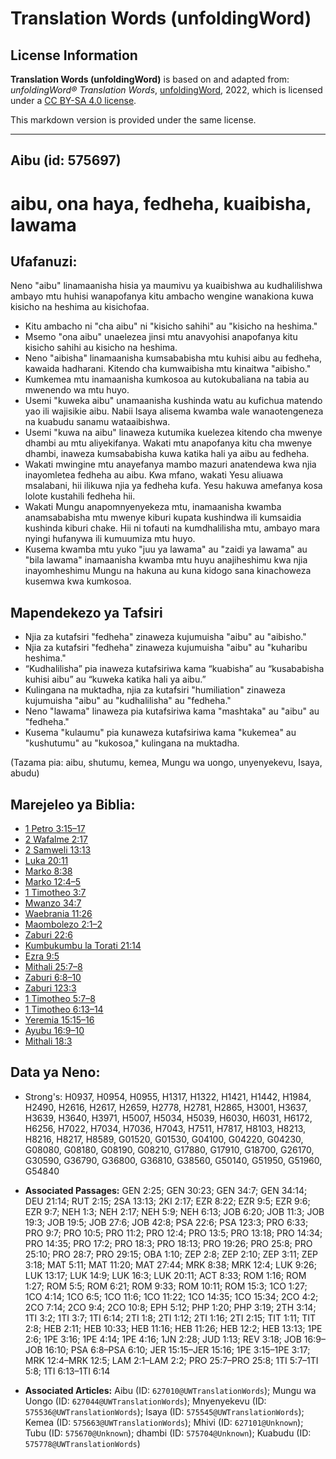 # Translation Words (unfoldingWord)

## License Information

**Translation Words (unfoldingWord)** is based on and adapted from: _unfoldingWord® Translation Words_, [unfoldingWord](https://unfoldingword.org/utw), 2022, which is licensed under a [CC BY-SA 4.0 license](https://creativecommons.org/licenses/by-sa/4.0/legalcode.en).

This markdown version is provided under the same license.



--------------------------------

## Aibu (id: 575697)

aibu, ona haya, fedheha, kuaibisha, lawama
==========================================

Ufafanuzi:
----------

Neno "aibu" linamaanisha hisia ya maumivu ya kuaibishwa au kudhalilishwa ambayo mtu huhisi wanapofanya kitu ambacho wengine wanakiona kuwa kisicho na heshima au kisichofaa.

* Kitu ambacho ni "cha aibu" ni "kisicho sahihi" au "kisicho na heshima."
* Msemo "ona aibu" unaelezea jinsi mtu anavyohisi anapofanya kitu kisicho sahihi au kisicho na heshima.
* Neno "aibisha" linamaanisha kumsababisha mtu kuhisi aibu au fedheha, kawaida hadharani. Kitendo cha kumwaibisha mtu kinaitwa "aibisho."
* Kumkemea mtu inamaanisha kumkosoa au kutokubaliana na tabia au mwenendo wa mtu huyo.
* Usemi "kuweka aibu" unamaanisha kushinda watu au kufichua matendo yao ili wajisikie aibu. Nabii Isaya alisema kwamba wale wanaotengeneza na kuabudu sanamu wataaibishwa.
* Usemi "kuwa na aibu" linaweza kutumika kuelezea kitendo cha mwenye dhambi au mtu aliyekifanya. Wakati mtu anapofanya kitu cha mwenye dhambi, inaweza kumsababisha kuwa katika hali ya aibu au fedheha.
* Wakati mwingine mtu anayefanya mambo mazuri anatendewa kwa njia inayomletea fedheha au aibu. Kwa mfano, wakati Yesu aliuawa msalabani, hii ilikuwa njia ya fedheha kufa. Yesu hakuwa amefanya kosa lolote kustahili fedheha hii.
* Wakati Mungu anapomnyenyekeza mtu, inamaanisha kwamba anamsababisha mtu mwenye kiburi kupata kushindwa ili kumsaidia kushinda kiburi chake. Hii ni tofauti na kumdhalilisha mtu, ambayo mara nyingi hufanywa ili kumuumiza mtu huyo.
* Kusema kwamba mtu yuko "juu ya lawama" au "zaidi ya lawama" au "bila lawama" inamaanisha kwamba mtu huyu anajiheshimu kwa njia inayomheshimu Mungu na hakuna au kuna kidogo sana kinachoweza kusemwa kwa kumkosoa.

Mapendekezo ya Tafsiri
----------------------

* Njia za kutafsiri "fedheha" zinaweza kujumuisha "aibu" au "aibisho."
* Njia za kutafsiri "fedheha" zinaweza kujumuisha "aibu" au "kuharibu heshima."
* “Kudhalilisha” pia inaweza kutafsiriwa kama “kuabisha” au “kusababisha kuhisi aibu” au “kuweka katika hali ya aibu.”
* Kulingana na muktadha, njia za kutafsiri "humiliation" zinaweza kujumuisha "aibu" au "kudhalilisha" au "fedheha."
* Neno "lawama" linaweza pia kutafsiriwa kama "mashtaka" au "aibu" au "fedheha."
* Kusema "kulaumu" pia kunaweza kutafsiriwa kama "kukemea" au "kushutumu" au "kukosoa," kulingana na muktadha.

(Tazama pia: aibu, shutumu, kemea, Mungu wa uongo, unyenyekevu, Isaya, abudu)

Marejeleo ya Biblia:
--------------------

* [1 Petro 3:15–17](https://ref.ly/1Pet3:15-1Pet3:17)
* [2 Wafalme 2:17](https://ref.ly/2Kgs2:17)
* [2 Samweli 13:13](https://ref.ly/2Sam13:13)
* [Luka 20:11](https://ref.ly/Luke20:11)
* [Marko 8:38](https://ref.ly/Mark8:38)
* [Marko 12:4–5](https://ref.ly/Mark12:4-Mark12:5)
* [1 Timotheo 3:7](https://ref.ly/1Tim3:7)
* [Mwanzo 34:7](https://ref.ly/Gen34:7)
* [Waebrania 11:26](https://ref.ly/Heb11:26)
* [Maombolezo 2:1–2](https://ref.ly/Lam2:1-Lam2:2)
* [Zaburi 22:6](https://ref.ly/Ps22:6)
* [Kumbukumbu la Torati 21:14](https://ref.ly/Deut21:14)
* [Ezra 9:5](https://ref.ly/Ezra9:5)
* [Mithali 25:7–8](https://ref.ly/Prov25:7-Prov25:8)
* [Zaburi 6:8–10](https://ref.ly/Ps6:8-Ps6:10)
* [Zaburi 123:3](https://ref.ly/Ps123:3)
* [1 Timotheo 5:7–8](https://ref.ly/1Tim5:7-1Tim5:8)
* [1 Timotheo 6:13–14](https://ref.ly/1Tim6:13-1Tim6:14)
* [Yeremia 15:15–16](https://ref.ly/Jer15:15-Jer15:16)
* [Ayubu 16:9–10](https://ref.ly/Job16:9-Job16:10)
* [Mithali 18:3](https://ref.ly/Prov18:3)

Data ya Neno:
-------------

* Strong's: H0937, H0954, H0955, H1317, H1322, H1421, H1442, H1984, H2490, H2616, H2617, H2659, H2778, H2781, H2865, H3001, H3637, H3639, H3640, H3971, H5007, H5034, H5039, H6030, H6031, H6172, H6256, H7022, H7034, H7036, H7043, H7511, H7817, H8103, H8213, H8216, H8217, H8589, G01520, G01530, G04100, G04220, G04230, G08080, G08180, G08190, G08210, G17880, G17910, G18700, G26170, G30590, G36790, G36800, G36810, G38560, G50140, G51950, G51960, G54840

* **Associated Passages:** GEN 2:25; GEN 30:23; GEN 34:7; GEN 34:14; DEU 21:14; RUT 2:15; 2SA 13:13; 2KI 2:17; EZR 8:22; EZR 9:5; EZR 9:6; EZR 9:7; NEH 1:3; NEH 2:17; NEH 5:9; NEH 6:13; JOB 6:20; JOB 11:3; JOB 19:3; JOB 19:5; JOB 27:6; JOB 42:8; PSA 22:6; PSA 123:3; PRO 6:33; PRO 9:7; PRO 10:5; PRO 11:2; PRO 12:4; PRO 13:5; PRO 13:18; PRO 14:34; PRO 14:35; PRO 17:2; PRO 18:3; PRO 18:13; PRO 19:26; PRO 25:8; PRO 25:10; PRO 28:7; PRO 29:15; OBA 1:10; ZEP 2:8; ZEP 2:10; ZEP 3:11; ZEP 3:18; MAT 5:11; MAT 11:20; MAT 27:44; MRK 8:38; MRK 12:4; LUK 9:26; LUK 13:17; LUK 14:9; LUK 16:3; LUK 20:11; ACT 8:33; ROM 1:16; ROM 1:27; ROM 5:5; ROM 6:21; ROM 9:33; ROM 10:11; ROM 15:3; 1CO 1:27; 1CO 4:14; 1CO 6:5; 1CO 11:6; 1CO 11:22; 1CO 14:35; 1CO 15:34; 2CO 4:2; 2CO 7:14; 2CO 9:4; 2CO 10:8; EPH 5:12; PHP 1:20; PHP 3:19; 2TH 3:14; 1TI 3:2; 1TI 3:7; 1TI 6:14; 2TI 1:8; 2TI 1:12; 2TI 1:16; 2TI 2:15; TIT 1:11; TIT 2:8; HEB 2:11; HEB 10:33; HEB 11:16; HEB 11:26; HEB 12:2; HEB 13:13; 1PE 2:6; 1PE 3:16; 1PE 4:14; 1PE 4:16; 1JN 2:28; JUD 1:13; REV 3:18; JOB 16:9–JOB 16:10; PSA 6:8–PSA 6:10; JER 15:15–JER 15:16; 1PE 3:15–1PE 3:17; MRK 12:4–MRK 12:5; LAM 2:1–LAM 2:2; PRO 25:7–PRO 25:8; 1TI 5:7–1TI 5:8; 1TI 6:13–1TI 6:14
* **Associated Articles:** Aibu (ID: `627010@UWTranslationWords`); Mungu wa Uongo (ID: `627044@UWTranslationWords`); Mnyenyekevu (ID: `575536@UWTranslationWords`); Isaya (ID: `575545@UWTranslationWords`); Kemea (ID: `575663@UWTranslationWords`); Mhivi (ID: `627101@Unknown`); Tubu (ID: `575670@Unknown`); dhambi (ID: `575704@Unknown`); Kuabudu (ID: `575778@UWTranslationWords`)

